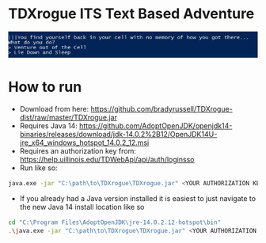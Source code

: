 # TDXrogue ITS Text Based Adventure
![Image of TDXrogue](https://github.com/bradyrussell/TDXrogue-dist/raw/master/tdxrogue.png)

# How to run
  - Download from here: https://github.com/bradyrussell/TDXrogue-dist/raw/master/TDXrogue.jar
  - Requires Java 14: https://github.com/AdoptOpenJDK/openjdk14-binaries/releases/download/jdk-14.0.2%2B12/OpenJDK14U-jre_x64_windows_hotspot_14.0.2_12.msi
  - Requires an authorization key from: https://help.uillinois.edu/TDWebApi/api/auth/loginsso
  - Run like so: 
```sh
java.exe -jar "C:\path\to\TDXrogue\TDXrogue.jar" <YOUR AUTHORIZATION KEY>
```
  - If you already had a Java version installed it is easiest to just navigate to the new Java 14 install location like so
```sh
cd "C:\Program Files\AdoptOpenJDK\jre-14.0.2.12-hotspot\bin"
.\java.exe -jar "C:\path\to\TDXrogue\TDXrogue.jar" <YOUR AUTHORIZATION KEY>
```
